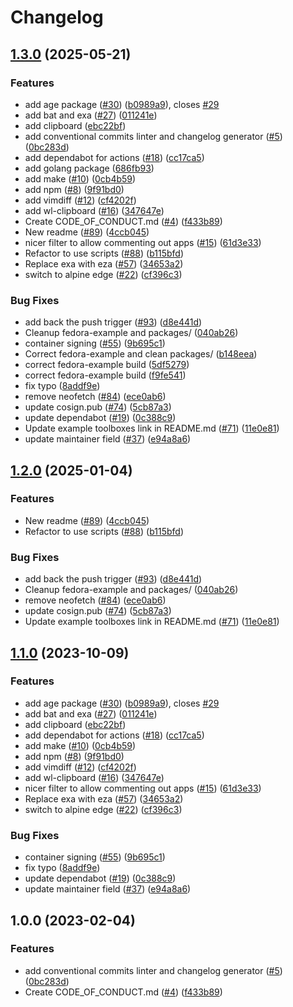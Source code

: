 # Changelog

## [1.3.0](https://github.com/zdyxry/boxkit/compare/v1.2.0...v1.3.0) (2025-05-21)


### Features

* add age package ([#30](https://github.com/zdyxry/boxkit/issues/30)) ([b0989a9](https://github.com/zdyxry/boxkit/commit/b0989a9f791771999c105122b64cbf8687574650)), closes [#29](https://github.com/zdyxry/boxkit/issues/29)
* add bat and exa ([#27](https://github.com/zdyxry/boxkit/issues/27)) ([011241e](https://github.com/zdyxry/boxkit/commit/011241e4ac1fdee5f3fbe8b8321e44ba8a0cb561))
* add clipboard ([ebc22bf](https://github.com/zdyxry/boxkit/commit/ebc22bf72a10043ebec55c285dfe5274f1378cc5))
* add conventional commits linter and changelog generator ([#5](https://github.com/zdyxry/boxkit/issues/5)) ([0bc283d](https://github.com/zdyxry/boxkit/commit/0bc283d271878071ef50a413bab48f3bfc1ab312))
* add dependabot for actions ([#18](https://github.com/zdyxry/boxkit/issues/18)) ([cc17ca5](https://github.com/zdyxry/boxkit/commit/cc17ca5202c1777d5e64799b00cb235b72027e24))
* add golang package ([686fb93](https://github.com/zdyxry/boxkit/commit/686fb938f5c1e532666b9c82532a3079ed7a2a5a))
* add make ([#10](https://github.com/zdyxry/boxkit/issues/10)) ([0cb4b59](https://github.com/zdyxry/boxkit/commit/0cb4b59cdd98c47d2f6bfa21f801b99b045d5e40))
* add npm ([#8](https://github.com/zdyxry/boxkit/issues/8)) ([9f91bd0](https://github.com/zdyxry/boxkit/commit/9f91bd09272617c7b9203014222353265dc24947))
* add vimdiff ([#12](https://github.com/zdyxry/boxkit/issues/12)) ([cf4202f](https://github.com/zdyxry/boxkit/commit/cf4202f76752561d9b926c81933342a119e8a258))
* add wl-clipboard ([#16](https://github.com/zdyxry/boxkit/issues/16)) ([347647e](https://github.com/zdyxry/boxkit/commit/347647ea7f9f7bdb3b42d2a565df866f027a7ade))
* Create CODE_OF_CONDUCT.md ([#4](https://github.com/zdyxry/boxkit/issues/4)) ([f433b89](https://github.com/zdyxry/boxkit/commit/f433b89a1ed125c6c0a251c1eec60525cfe35820))
* New readme ([#89](https://github.com/zdyxry/boxkit/issues/89)) ([4ccb045](https://github.com/zdyxry/boxkit/commit/4ccb045c84e3de6ed2d3ca3fd97f08c4818f942e))
* nicer filter to allow commenting out apps ([#15](https://github.com/zdyxry/boxkit/issues/15)) ([61d3e33](https://github.com/zdyxry/boxkit/commit/61d3e330beb9c2a8bd557ef3872aa6595c76b1b2))
* Refactor to use scripts ([#88](https://github.com/zdyxry/boxkit/issues/88)) ([b115bfd](https://github.com/zdyxry/boxkit/commit/b115bfd1d21886124b60493009bb8a1e8da62413))
* Replace exa with eza ([#57](https://github.com/zdyxry/boxkit/issues/57)) ([34653a2](https://github.com/zdyxry/boxkit/commit/34653a2dde5b4e1cf895a2d65fc9168e064fa224))
* switch to alpine edge ([#22](https://github.com/zdyxry/boxkit/issues/22)) ([cf396c3](https://github.com/zdyxry/boxkit/commit/cf396c369ae8d8bb052df9b0c39d392f61b909ba))


### Bug Fixes

* add back the push trigger ([#93](https://github.com/zdyxry/boxkit/issues/93)) ([d8e441d](https://github.com/zdyxry/boxkit/commit/d8e441d157517bf80eb8f5c72bdf8a025c440bc5))
* Cleanup fedora-example and packages/ ([040ab26](https://github.com/zdyxry/boxkit/commit/040ab262f71a586088a227583b22ca1c259ab907))
* container signing ([#55](https://github.com/zdyxry/boxkit/issues/55)) ([9b695c1](https://github.com/zdyxry/boxkit/commit/9b695c1a21a94e7b6a40f5175408b8fc650e9413))
* Correct fedora-example and clean packages/ ([b148eea](https://github.com/zdyxry/boxkit/commit/b148eea6d158e2c663a72cf274a180eee91b2c8a))
* correct fedora-example build ([5df5279](https://github.com/zdyxry/boxkit/commit/5df52797c8d62b1d37c1b12d0637b0fc221731f2))
* correct fedora-example build ([f9fe541](https://github.com/zdyxry/boxkit/commit/f9fe541f82bdfda5509f7b8c1d5a782e283c3b50))
* fix typo ([8addf9e](https://github.com/zdyxry/boxkit/commit/8addf9e4499a83b2b9b591e9808470f3e3f6a46e))
* remove neofetch ([#84](https://github.com/zdyxry/boxkit/issues/84)) ([ece0ab6](https://github.com/zdyxry/boxkit/commit/ece0ab62a72200683246a9b184d87f7def6872a5))
* update cosign.pub ([#74](https://github.com/zdyxry/boxkit/issues/74)) ([5cb87a3](https://github.com/zdyxry/boxkit/commit/5cb87a3843be43ba5999c44006df83a09386ac59))
* update dependabot ([#19](https://github.com/zdyxry/boxkit/issues/19)) ([0c388c9](https://github.com/zdyxry/boxkit/commit/0c388c958985cdc7d3c2d3de5d6d58de09472edf))
* Update example toolboxes link in README.md ([#71](https://github.com/zdyxry/boxkit/issues/71)) ([11e0e81](https://github.com/zdyxry/boxkit/commit/11e0e81e3357638fa675dc6bbf06ab5443076c24))
* update maintainer field ([#37](https://github.com/zdyxry/boxkit/issues/37)) ([e94a8a6](https://github.com/zdyxry/boxkit/commit/e94a8a69c34f5692514ebcc8c3ac21e2f33aa947))

## [1.2.0](https://github.com/ublue-os/boxkit/compare/v1.1.0...v1.2.0) (2025-01-04)


### Features

* New readme ([#89](https://github.com/ublue-os/boxkit/issues/89)) ([4ccb045](https://github.com/ublue-os/boxkit/commit/4ccb045c84e3de6ed2d3ca3fd97f08c4818f942e))
* Refactor to use scripts ([#88](https://github.com/ublue-os/boxkit/issues/88)) ([b115bfd](https://github.com/ublue-os/boxkit/commit/b115bfd1d21886124b60493009bb8a1e8da62413))


### Bug Fixes

* add back the push trigger ([#93](https://github.com/ublue-os/boxkit/issues/93)) ([d8e441d](https://github.com/ublue-os/boxkit/commit/d8e441d157517bf80eb8f5c72bdf8a025c440bc5))
* Cleanup fedora-example and packages/ ([040ab26](https://github.com/ublue-os/boxkit/commit/040ab262f71a586088a227583b22ca1c259ab907))
* remove neofetch ([#84](https://github.com/ublue-os/boxkit/issues/84)) ([ece0ab6](https://github.com/ublue-os/boxkit/commit/ece0ab62a72200683246a9b184d87f7def6872a5))
* update cosign.pub ([#74](https://github.com/ublue-os/boxkit/issues/74)) ([5cb87a3](https://github.com/ublue-os/boxkit/commit/5cb87a3843be43ba5999c44006df83a09386ac59))
* Update example toolboxes link in README.md ([#71](https://github.com/ublue-os/boxkit/issues/71)) ([11e0e81](https://github.com/ublue-os/boxkit/commit/11e0e81e3357638fa675dc6bbf06ab5443076c24))

## [1.1.0](https://github.com/ublue-os/boxkit/compare/v1.0.0...v1.1.0) (2023-10-09)


### Features

* add age package ([#30](https://github.com/ublue-os/boxkit/issues/30)) ([b0989a9](https://github.com/ublue-os/boxkit/commit/b0989a9f791771999c105122b64cbf8687574650)), closes [#29](https://github.com/ublue-os/boxkit/issues/29)
* add bat and exa ([#27](https://github.com/ublue-os/boxkit/issues/27)) ([011241e](https://github.com/ublue-os/boxkit/commit/011241e4ac1fdee5f3fbe8b8321e44ba8a0cb561))
* add clipboard ([ebc22bf](https://github.com/ublue-os/boxkit/commit/ebc22bf72a10043ebec55c285dfe5274f1378cc5))
* add dependabot for actions ([#18](https://github.com/ublue-os/boxkit/issues/18)) ([cc17ca5](https://github.com/ublue-os/boxkit/commit/cc17ca5202c1777d5e64799b00cb235b72027e24))
* add make ([#10](https://github.com/ublue-os/boxkit/issues/10)) ([0cb4b59](https://github.com/ublue-os/boxkit/commit/0cb4b59cdd98c47d2f6bfa21f801b99b045d5e40))
* add npm ([#8](https://github.com/ublue-os/boxkit/issues/8)) ([9f91bd0](https://github.com/ublue-os/boxkit/commit/9f91bd09272617c7b9203014222353265dc24947))
* add vimdiff ([#12](https://github.com/ublue-os/boxkit/issues/12)) ([cf4202f](https://github.com/ublue-os/boxkit/commit/cf4202f76752561d9b926c81933342a119e8a258))
* add wl-clipboard ([#16](https://github.com/ublue-os/boxkit/issues/16)) ([347647e](https://github.com/ublue-os/boxkit/commit/347647ea7f9f7bdb3b42d2a565df866f027a7ade))
* nicer filter to allow commenting out apps ([#15](https://github.com/ublue-os/boxkit/issues/15)) ([61d3e33](https://github.com/ublue-os/boxkit/commit/61d3e330beb9c2a8bd557ef3872aa6595c76b1b2))
* Replace exa with eza ([#57](https://github.com/ublue-os/boxkit/issues/57)) ([34653a2](https://github.com/ublue-os/boxkit/commit/34653a2dde5b4e1cf895a2d65fc9168e064fa224))
* switch to alpine edge ([#22](https://github.com/ublue-os/boxkit/issues/22)) ([cf396c3](https://github.com/ublue-os/boxkit/commit/cf396c369ae8d8bb052df9b0c39d392f61b909ba))


### Bug Fixes

* container signing ([#55](https://github.com/ublue-os/boxkit/issues/55)) ([9b695c1](https://github.com/ublue-os/boxkit/commit/9b695c1a21a94e7b6a40f5175408b8fc650e9413))
* fix typo ([8addf9e](https://github.com/ublue-os/boxkit/commit/8addf9e4499a83b2b9b591e9808470f3e3f6a46e))
* update dependabot ([#19](https://github.com/ublue-os/boxkit/issues/19)) ([0c388c9](https://github.com/ublue-os/boxkit/commit/0c388c958985cdc7d3c2d3de5d6d58de09472edf))
* update maintainer field ([#37](https://github.com/ublue-os/boxkit/issues/37)) ([e94a8a6](https://github.com/ublue-os/boxkit/commit/e94a8a69c34f5692514ebcc8c3ac21e2f33aa947))

## 1.0.0 (2023-02-04)


### Features

* add conventional commits linter and changelog generator ([#5](https://github.com/ublue-os/boxkit/issues/5)) ([0bc283d](https://github.com/ublue-os/boxkit/commit/0bc283d271878071ef50a413bab48f3bfc1ab312))
* Create CODE_OF_CONDUCT.md ([#4](https://github.com/ublue-os/boxkit/issues/4)) ([f433b89](https://github.com/ublue-os/boxkit/commit/f433b89a1ed125c6c0a251c1eec60525cfe35820))
